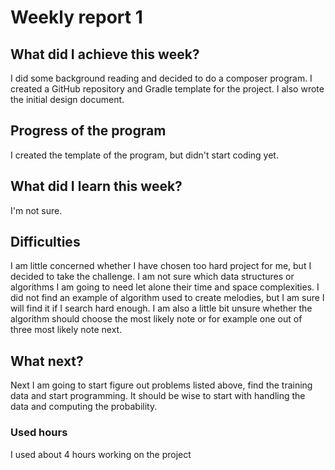 # Weekly report 1
## What did I achieve this week?

I did some background reading and decided to do a composer program. I created a GitHub repository and Gradle template for the project. I also wrote the initial design document.

## Progress of the program

I created the template of the program, but didn't start coding yet.

## What did I learn this week?

I'm not sure.

## Difficulties

I am little concerned whether I have chosen too hard project for me, but I decided to take the challenge. I am not sure which data structures or algorithms I am going to need let alone their time and space complexities. I did not find an example of algorithm used to create melodies, but I am sure I will find it if I search hard enough. I am also a little bit unsure whether the algorithm should choose the most likely note or for example one out of three most likely note next.

## What next?

Next I am going to start figure out problems listed above, find the training data and start programming. It should be wise to start with handling the data and computing the probability.

### Used hours

I used about 4 hours working on the project
